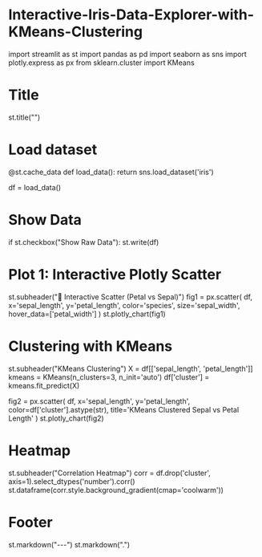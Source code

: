 # Interactive-Iris-Data-Explorer-with-KMeans-Clustering
import streamlit as st
import pandas as pd
import seaborn as sns
import plotly.express as px
from sklearn.cluster import KMeans

# Title
st.title("")

# Load dataset
@st.cache_data
def load_data():
    return sns.load_dataset('iris')

df = load_data()

# Show Data
if st.checkbox("Show Raw Data"):
    st.write(df)

# Plot 1: Interactive Plotly Scatter
st.subheader("🌸 Interactive Scatter (Petal vs Sepal)")
fig1 = px.scatter(
    df, x='sepal_length', y='petal_length',
    color='species', size='sepal_width',
    hover_data=['petal_width']
)
st.plotly_chart(fig1)

# Clustering with KMeans
st.subheader("KMeans Clustering")
X = df[['sepal_length', 'petal_length']]
kmeans = KMeans(n_clusters=3, n_init='auto')
df['cluster'] = kmeans.fit_predict(X)

fig2 = px.scatter(
    df, x='sepal_length', y='petal_length',
    color=df['cluster'].astype(str),
    title='KMeans Clustered Sepal vs Petal Length'
)
st.plotly_chart(fig2)

# Heatmap
st.subheader("Correlation Heatmap")
corr = df.drop('cluster', axis=1).select_dtypes('number').corr()
st.dataframe(corr.style.background_gradient(cmap='coolwarm'))

# Footer
st.markdown("---")
st.markdown(".")

